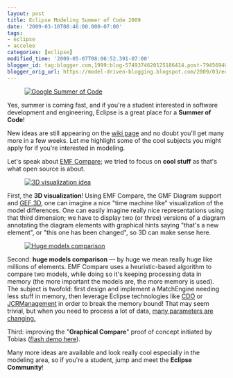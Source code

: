 ```yaml
---
layout: post
title: Eclipse Modeling Summer of Code 2009
date: '2009-03-10T08:46:00.000-07:00'
tags:
- eclipse
- acceleo
categories: [eclipse]
modified_time: '2009-05-07T08:06:52.391-07:00'
blogger_id: tag:blogger.com,1999:blog-5749374620125186414.post-7945694064996685286
blogger_orig_url: https://model-driven-blogging.blogspot.com/2009/03/eclipse-modeling-summer-of-code-2009.html
---
```


<figure>
  <a href="{{ site.url }}/images/blog/2010/soc.png">
    <img src="{{ site.url }}/images/blog/2010/soc.png" alt="Google Summer of Code" />
  </a>
</figure>

Yes, summer is coming fast, and if you're a student interested in software development and engineering, Eclipse is a great place for a **Summer of Code**!

New ideas are still appearing on the [wiki page](https://wiki.eclipse.org/index.php?title=Google_Summer_of_Code_2009_Ideas) and no doubt you'll get many more in a few weeks. Let me highlight some of the cool subjects you might apply for if you're interested in modeling.

Let's speak about [EMF Compare](https://wiki.eclipse.org/EMF_Compare); we tried to focus on **cool stuff** as that's what open source is about.

<figure>
  <a href="{{ site.url }}/images/blog/2009/Java3DFeedbackFigure.jpg">
    <img src="{{ site.url }}/images/blog/2009/Java3DFeedbackFigure.jpg" alt="3D visualization idea" />
  </a>
</figure>

First, the **3D visualization**! Using EMF Compare, the GMF Diagram support and [GEF 3D](https://www.eclipse.dev/proposals/gef3d/), one can imagine a nice "time machine like" visualization of the model differences. One can easily imagine really nice representations using that third dimension; we have to display two (or three) versions of a diagram annotating the diagram elements with graphical hints saying "that's a new element", or "this one has been changed", so 3D can make sense here.

<figure>
  <a href="{{ site.url }}/images/blog/2009/Stub1.png">
    <img src="{{ site.url }}/images/blog/2009/Stub1.png" alt="Huge models comparison" />
  </a>
</figure>

Second: **huge models comparison** — by huge we mean really huge like millions of elements. EMF Compare uses a heuristic-based algorithm to compare two models, while doing so it's keeping processing data in memory (the more important the models are, the more memory is used). The subject is twofold: first design and implement a MatchEngine needing less stuff in memory, then leverage Eclipse technologies like [CDO](https://www.eclipse.dev/modeling/emf/?project=cdo#cdo) or [JCRManagement](https://www.eclipse.dev/modeling/emft/?project=jcrm) in order to break the memory bound! That may seem trivial, but when you need to process a lot of data, [many parameters are changing.](https://scienceblogs.com/goodmath/2008/11/scale_how_large_quantities_of.php)

Third: improving the "**Graphical Compare**" proof of concept initiated by Tobias ([flash demo here](https://literate.modeling.free.fr/modeling/compare/GMFCompareEcoredi.htm)).

Many more ideas are available and look really cool especially in the modeling area, so if you're a student, jump and meet the **Eclipse Community**!

